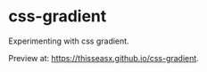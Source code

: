 # css-gradient
Experimenting with css gradient.

Preview at: https://thisseasx.github.io/css-gradient.

